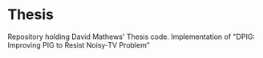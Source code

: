 # Thesis
Repository holding David Mathews' Thesis code. Implementation of "DPIG: Improving PIG to Resist Noisy-TV Problem"
